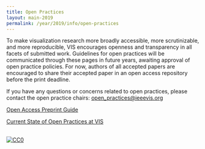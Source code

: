 ```yaml
---
title: Open Practices
layout: main-2019
permalink: /year/2019/info/open-practices
---
```


To make visualization research more broadly accessible, more scrutinizable, and more reproducible, VIS encourages openness and transparency in all facets of submitted work. Guidelines for open practices will be communicated through these pages in future years, awaiting approval of open practice policies. For now, authors of all accepted papers are encouraged to share their accepted paper in an open access repository before the print deadline.

If you have any questions or concerns related to open practices, please contact the open practice chairs: [open_practices@ieeevis.org](mailto:open_practices@ieeevis.org)

<!-- [Open Materials and Empirical Data Guide]() -->
[Open Access Preprint Guide](open-practices/preprint-guide) 
<!-- [Mission statement]() -->
[Current State of Open Practices at VIS](open-practices/current-state)



<br /> <a rel="license" href="http://creativecommons.org/publicdomain/zero/1.0/"> <img src="https://licensebuttons.net/p/zero/1.0/80x15.png" style="border-style: none;" alt="CC0" /> </a>
